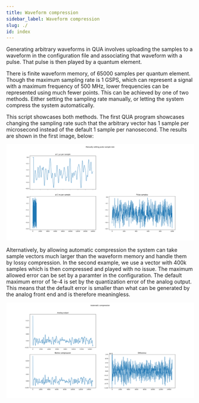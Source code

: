 ```yaml
---
title: Waveform compression
sidebar_label: Waveform compression
slug: ./
id: index
---
```


Generating arbitrary waveforms in QUA involves uploading the samples to a waveform in the configuration 
file and associating that waveform with a pulse. That pulse is then played by a quantum element. 

There is finite waveform memory, of 65000 samples per quantum element. Though the maximum sampling rate 
is 1 GSPS, which can represent a signal with a maximum frequency of 500 MHz, lower frequencies 
can be represented using much fewer points. This can be achieved by one of two methods. Either setting the sampling rate
manually, or letting the system compress the system automatically. 

This script showcases both methods. The first QUA program showcases changing the sampling rate such that the 
arbitrary vector has 1 sample per microsecond instead of the default 1 sample per nanosecond. The results are shown
in the first image, below:


![manual sampling](manual_sample_rate.png)

Alternatively, by allowing automatic compression the system can take sample vectors much larger than the 
waveform memory and handle them by lossy compression. In the second example, we use a vector with 400k samples 
which is then compressed and played with no issue. The maximum allowed error can be set by a paramter in the configuration.
The default maximum error of 1e-4 is set by the quantization error of the analog output. This means that the default error 
is smaller than what can be generated by the analog front end and is therefore meaningless. 


![automatic compression](automatic_compression.png)